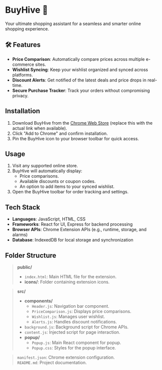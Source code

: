 # BuyHive 🐝  
Your ultimate shopping assistant for a seamless and smarter online shopping experience.  

## 🛠 Features  
- **Price Comparison**: Automatically compare prices across multiple e-commerce sites.  
- **Wishlist Syncing**: Keep your wishlist organized and synced across platforms.  
- **Discount Alerts**: Get notified of the latest deals and price drops in real-time.  
- **Secure Purchase Tracker**: Track your orders without compromising privacy.  

## Installation  
1. Download BuyHive from the [Chrome Web Store](#) (replace this with the actual link when available).  
2. Click "Add to Chrome" and confirm installation.  
3. Pin the BuyHive icon to your browser toolbar for quick access.  

## Usage  
1. Visit any supported online store.  
2. BuyHive will automatically display:  
   - Price comparisons.  
   - Available discounts or coupon codes.  
   - An option to add items to your synced wishlist.  
3. Open the BuyHive toolbar for order tracking and settings.  

## Tech Stack  
- **Languages**: JavaScript, HTML, CSS  
- **Frameworks**: React for UI, Express for backend processing  
- **Browser APIs**: Chrome Extension APIs (e.g., runtime, storage, and alarms)  
- **Database**: IndexedDB for local storage and synchronization

## Folder Structure  

> **public/**  
> - `index.html`: Main HTML file for the extension.  
> - **icons/**: Folder containing extension icons.

> **src/**  
> - **components/**  
>   - `Header.js`: Navigation bar component.  
>   - `PriceComparison.js`: Displays price comparisons.  
>   - `Wishlist.js`: Manages user wishlist.  
>   - `Alerts.js`: Handles discount notifications.  
> - `background.js`: Background script for Chrome APIs.  
> - `content.js`: Injected script for page interaction.  
> - **popup/**  
>   - `Popup.js`: Main React component for popup.  
>   - `Popup.css`: Styles for the popup interface.

> `manifest.json`: Chrome extension configuration.  
> `README.md`: Project documentation.
